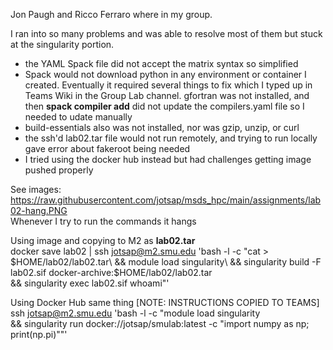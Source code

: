 Jon Paugh and Ricco Ferraro where in my group.  
 
I ran into so many problems and was able to resolve most of them but stuck at the singularity portion.
* the YAML Spack file did not accept the matrix syntax so simplified
* Spack would not download python in any environment or container I created. Eventually it required several things to fix which I typed up in Teams Wiki in the Group Lab channel. gfortran was not installed, and then **spack compiler add** did not update the compilers.yaml file so I needed to udate manually
* build-essentials also was not installed, nor was gzip, unzip, or curl
* the ssh'd lab02.tar file would not run remotely, and trying to run locally gave error about fakeroot being needed
* I tried using the docker hub instead but had challenges getting image pushed properly
  
See images: https://raw.githubusercontent.com/jotsap/msds_hpc/main/assignments/lab02-hang.PNG  
Whenever I try to run the commands it hangs


Using image and copying to M2 as **lab02.tar**  
docker save lab02 | ssh jotsap@m2.smu.edu 'bash -l -c "cat > $HOME/lab02/lab02.tar\
&& module load singularity\
&& singularity build -F lab02.sif docker-archive:$HOME/lab02/lab02.tar\
&& singularity exec lab02.sif whoami"'
  
Using Docker Hub same thing [NOTE: INSTRUCTIONS COPIED TO TEAMS]
ssh jotsap@m2.smu.edu 'bash -l -c "module load singularity\
&& singularity run docker://jotsap/smulab:latest -c "import numpy as np; print(np.pi)\""'
